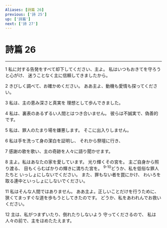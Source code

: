 ```yaml
---
Aliases: [詩篇 26]
previous: ['詩 25']
up: ['詩篇']
next: ['詩 27']
---
```

# 詩篇 26

***




1 
私に対する告発をすべて却下してください、主よ。 私はいつもおきてを守ろうと心がけ、 迷うことなく主に信頼してきましたから。 



2 
きびしく調べて、お確かめください。 ああ主よ、動機も愛情も探ってください。 



3 
私は、主の恵み深さと真実を 理想として歩んできました。 



4 
私は、裏表のあるずるい人間とはつき合いません。 彼らは不誠実で、偽善的です。 



5 
私は、罪人のたまり場を嫌悪します。 そこに出入りしません。 



6 
私は手を洗って身の潔白を証明し、 それから祭壇に行き、 



7 
感謝の歌を歌い、主の奇跡を人々に語り聞かせます。 



8 
主よ。私はあなたの家を愛しています。 光り輝くその宮を。 主ご自身から照り渡る、 目もくらむばかりの輝きに満ちた宮を。 <sup class="versenum">9-10</sup>どうか、私を低俗な罪人たちと いっしょにしないでください。 また、罪もない者を罠にかけ、 わいろを取る連中といっしょにしないでください。 



11 
私はそんな人間ではありません。 ああ主よ。正しいことだけを行うために、 狭くてまっすぐな道を歩もうとしてきたのです。 どうか、私をあわれんでお救いください。 



12 
主は、私がつまずいたり、倒れたりしないよう 守ってくださるので、 私は人々の前で、主をほめたたえます。

